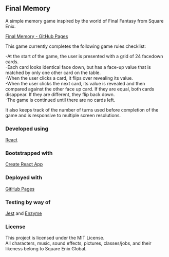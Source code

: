 ## Final Memory

A simple memory game inspired by the world of Final Fantasy from Square Enix.

[Final Memory - GitHub Pages](https://willhcurry.github.io/final-memory/)

This game currently completes the following game rules checklist:

-At the start of the game, the user is presented with a grid of 24 facedown cards.\
-Each card looks identical face down, but has a face-up value that is matched by only one
other card on the table.\
-When the user clicks a card, it flips over revealing its value.\
-When the user clicks the next card, its value is revealed and then compared against the
other face up card. If they are equal, both cards disappear. If they are different, they flip
back down.\
-The game is continued until there are no cards left.

It also keeps track of the number of turns used before completion of the game and is responsive to multiple screen resolutions.

### Developed using
[React](https://reactjs.org/)

### Bootstrapped with
[Create React App](https://create-react-app.dev/)

### Deployed with
[GitHub Pages](https://pages.github.com/)

### Testing by way of
[Jest](https://jestjs.io/) and [Enzyme](https://airbnb.io/projects/enzyme/)

### License
This project is licensed under the MIT License.\
All characters, music, sound effects, pictures, classes/jobs, and their likeness belong to Square Enix Global.


